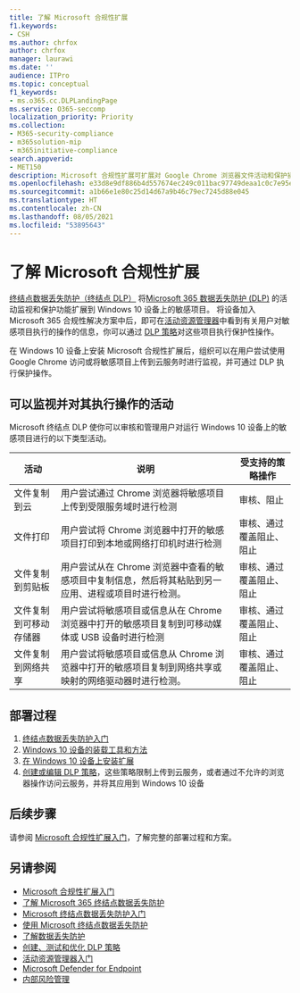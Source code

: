 ```yaml
---
title: 了解 Microsoft 合规性扩展
f1.keywords:
- CSH
ms.author: chrfox
author: chrfox
manager: laurawi
ms.date: ''
audience: ITPro
ms.topic: conceptual
f1_keywords:
- ms.o365.cc.DLPLandingPage
ms.service: O365-seccomp
localization_priority: Priority
ms.collection:
- M365-security-compliance
- m365solution-mip
- m365initiative-compliance
search.appverid:
- MET150
description: Microsoft 合规性扩展可扩展对 Google Chrome 浏览器文件活动和保护操作的监视和控制
ms.openlocfilehash: e33d8e9df886b4d557674ec249c011bac97749deaa1c0c7e95e485bc999baa47
ms.sourcegitcommit: a1b66e1e80c25d14d67a9b46c79ec7245d88e045
ms.translationtype: HT
ms.contentlocale: zh-CN
ms.lasthandoff: 08/05/2021
ms.locfileid: "53895643"
---
```

# <a name="learn-about-the-microsoft-compliance-extension"></a>了解 Microsoft 合规性扩展

[终结点数据丢失防护（终结点 DLP）](endpoint-dlp-learn-about.md) 将[Microsoft 365 数据丢失防护 (DLP)](dlp-learn-about-dlp.md) 的活动监视和保护功能扩展到 Windows 10 设备上的敏感项目。 将设备加入 Microsoft 365 合规性解决方案中后，即可在[活动资源管理器](data-classification-activity-explorer.md)中看到有关用户对敏感项目执行的操作的信息，你可以通过 [DLP 策略](create-test-tune-dlp-policy.md)对这些项目执行保护性操作。

在 Windows 10 设备上安装 Microsoft 合规性扩展后，组织可以在用户尝试使用 Google Chrome 访问或将敏感项目上传到云服务时进行监视，并可通过 DLP 执行保护操作。  

## <a name="activities-you-can-monitor-and-take-action-on"></a>可以监视并对其执行操作的活动

Microsoft 终结点 DLP 使你可以审核和管理用户对运行 Windows 10 设备上的敏感项目进行的以下类型活动。

活动 |说明  | 受支持的策略操作|
|---------|---------|---------|
|文件复制到云  | 用户尝试通过 Chrome 浏览器将敏感项目上传到受限服务域时进行检测 |审核、阻止|
|文件打印  |用户尝试将 Chrome 浏览器中打开的敏感项目打印到本地或网络打印机时进行检测 |审核、通过覆盖阻止、阻止|
|文件复制到剪贴板 |用户尝试从在 Chrome 浏览器中查看的敏感项目中复制信息，然后将其粘贴到另一应用、进程或项目时进行检测。 |审核、通过覆盖阻止、阻止|
|文件复制到可移动存储器    | 用户尝试将敏感项目或信息从在 Chrome 浏览器中打开的敏感项目复制到可移动媒体或 USB 设备时进行检测 |审核、通过覆盖阻止、阻止|
|文件复制到网络共享  |用户尝试将敏感项目或信息从 Chrome 浏览器中打开的敏感项目复制到网络共享或映射的网络驱动器时进行检测。|审核、通过覆盖阻止、阻止 |

## <a name="deployment-process"></a>部署过程
1. [终结点数据丢失防护入门](endpoint-dlp-getting-started.md)
2. [Windows 10 设备的装载工具和方法](dlp-configure-endpoints.md)
3. [在 Windows 10 设备上安装扩展](dlp-chrome-get-started.md)
4. [创建或编辑 DLP 策略](create-test-tune-dlp-policy.md)，这些策略限制上传到云服务，或者通过不允许的浏览器操作访问云服务，并将其应用到 Windows 10 设备

## <a name="next-steps"></a>后续步骤

请参阅 [Microsoft 合规性扩展入门](dlp-chrome-get-started.md)，了解完整的部署过程和方案。

## <a name="see-also"></a>另请参阅

- [Microsoft 合规性扩展入门](dlp-chrome-get-started.md)
- [了解 Microsoft 365 终结点数据丢失防护](endpoint-dlp-learn-about.md)
- [Microsoft 终结点数据丢失防护入门](endpoint-dlp-getting-started.md)
- [使用 Microsoft 终结点数据丢失防护](endpoint-dlp-using.md)
- [了解数据丢失防护](dlp-learn-about-dlp.md)
- [创建、测试和优化 DLP 策略](create-test-tune-dlp-policy.md)
- [活动资源管理器入门](data-classification-activity-explorer.md)
- [Microsoft Defender for Endpoint](/windows/security/threat-protection/)
- [内部风险管理](insider-risk-management.md)
